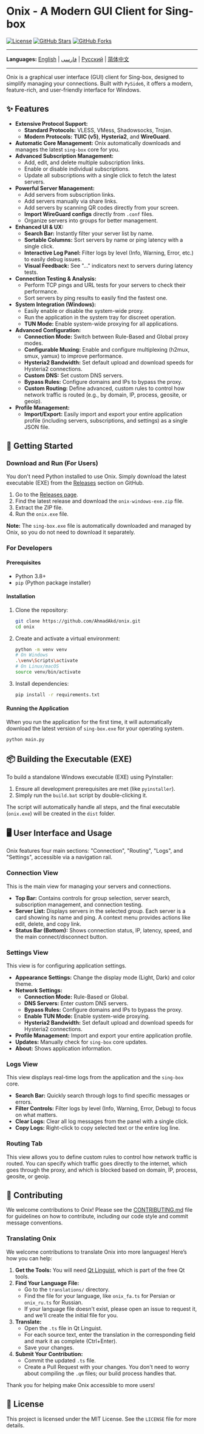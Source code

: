 # Onix - A Modern GUI Client for Sing-box

[![License](https://img.shields.io/badge/License-MIT-blue.svg)](LICENSE)
[![GitHub Stars](https://img.shields.io/github/stars/AhmadAkd/onix?style=social)](https://github.com/AhmadAkd/onix/stargazers)
[![GitHub Forks](https://img.shields.io/github/forks/AhmadAkd/onix?style=social)](https://github.com/AhmadAkd/onix/network/members)

---

**Languages:** [English](README.md) | [فارسی](README_fa.md) | [Русский](README_ru.md) | [简体中文](README_zh.md)

---

Onix is a graphical user interface (GUI) client for Sing-box, designed to simplify managing your connections. Built with `PySide6`, it offers a modern, feature-rich, and user-friendly interface for Windows.

## ✨ Features

- **Extensive Protocol Support:**
  - **Standard Protocols:** VLESS, VMess, Shadowsocks, Trojan.
  - **Modern Protocols:** **TUIC (v5)**, **Hysteria2**, and **WireGuard**.
- **Automatic Core Management:** Onix automatically downloads and manages the latest `sing-box` core for you.
- **Advanced Subscription Management:**
  - Add, edit, and delete multiple subscription links.
  - Enable or disable individual subscriptions.
  - Update all subscriptions with a single click to fetch the latest servers.
- **Powerful Server Management:**
  - Add servers from subscription links.
  - Add servers manually via share links.
  - Add servers by scanning QR codes directly from your screen.
  - **Import WireGuard configs** directly from `.conf` files.
  - Organize servers into groups for better management.
- **Enhanced UI & UX:**
  - **Search Bar:** Instantly filter your server list by name.
  - **Sortable Columns:** Sort servers by name or ping latency with a single click.
  - **Interactive Log Panel:** Filter logs by level (Info, Warning, Error, etc.) to easily debug issues.
  - **Visual Feedback:** See "..." indicators next to servers during latency tests.
- **Connection Testing & Analysis:**
  - Perform TCP pings and URL tests for your servers to check their performance.
  - Sort servers by ping results to easily find the fastest one.
- **System Integration (Windows):**
  - Easily enable or disable the system-wide proxy.
  - Run the application in the system tray for discreet operation.
  - **TUN Mode:** Enable system-wide proxying for all applications.
- **Advanced Configuration:**
  - **Connection Mode:** Switch between Rule-Based and Global proxy modes.
  - **Configurable Muxing:** Enable and configure multiplexing (h2mux, smux, yamux) to improve performance.
  - **Hysteria2 Bandwidth:** Set default upload and download speeds for Hysteria2 connections.
  - **Custom DNS:** Set custom DNS servers.
  - **Bypass Rules:** Configure domains and IPs to bypass the proxy.
  - **Custom Routing:** Define advanced, custom rules to control how network traffic is routed (e.g., by domain, IP, process, geosite, or geoip).
- **Profile Management:**
  - **Import/Export:** Easily import and export your entire application profile (including servers, subscriptions, and settings) as a single JSON file.

## 🚀 Getting Started

### Download and Run (For Users)

You don't need Python installed to use Onix. Simply download the latest executable (EXE) from the [Releases](https://github.com/AhmadAkd/onix/releases) section on GitHub.

1. Go to the [Releases page](https://github.com/AhmadAkd/onix/releases).
2. Find the latest release and download the `onix-windows-exe.zip` file.
3. Extract the ZIP file.
4. Run the `onix.exe` file.

**Note:** The `sing-box.exe` file is automatically downloaded and managed by Onix, so you do not need to download it separately.

### For Developers

#### Prerequisites

- Python 3.8+
- `pip` (Python package installer)

#### Installation

1. Clone the repository:

    ```bash
    git clone https://github.com/AhmadAkd/onix.git
    cd onix
    ```

2. Create and activate a virtual environment:

    ```bash
    python -m venv venv
    # On Windows
    .\venv\Scripts\activate
    # On Linux/macOS
    source venv/bin/activate
    ```

3. Install dependencies:

    ```bash
    pip install -r requirements.txt
    ```

#### Running the Application

When you run the application for the first time, it will automatically download the latest version of `sing-box.exe` for your operating system.

```bash
python main.py
```

## 📦 Building the Executable (EXE)

To build a standalone Windows executable (EXE) using PyInstaller:

1. Ensure all development prerequisites are met (like `pyinstaller`).
2. Simply run the `build.bat` script by double-clicking it.

The script will automatically handle all steps, and the final executable (`onix.exe`) will be created in the `dist` folder.

## 🖥️ User Interface and Usage

Onix features four main sections: "Connection", "Routing", "Logs", and "Settings", accessible via a navigation rail.

### Connection View

This is the main view for managing your servers and connections.

- **Top Bar:** Contains controls for group selection, server search, subscription management, and connection testing.
- **Server List:** Displays servers in the selected group. Each server is a card showing its name and ping. A context menu provides actions like edit, delete, and copy link.
- **Status Bar (Bottom):** Shows connection status, IP, latency, speed, and the main connect/disconnect button.

### Settings View

This view is for configuring application settings.

- **Appearance Settings:** Change the display mode (Light, Dark) and color theme.
- **Network Settings:**
  - **Connection Mode:** Rule-Based or Global.
  - **DNS Servers:** Enter custom DNS servers.
  - **Bypass Rules:** Configure domains and IPs to bypass the proxy.
  - **Enable TUN Mode:** Enable system-wide proxying.
  - **Hysteria2 Bandwidth:** Set default upload and download speeds for Hysteria2 connections.
- **Profile Management:** Import and export your entire application profile.
- **Updates:** Manually check for `sing-box` core updates.
- **About:** Shows application information.

### Logs View

This view displays real-time logs from the application and the `sing-box` core.

- **Search Bar:** Quickly search through logs to find specific messages or errors.
- **Filter Controls:** Filter logs by level (Info, Warning, Error, Debug) to focus on what matters.
- **Clear Logs:** Clear all log messages from the panel with a single click.
- **Copy Logs:** Right-click to copy selected text or the entire log line.

### Routing Tab

This view allows you to define custom rules to control how network traffic is routed. You can specify which traffic goes directly to the internet, which goes through the proxy, and which is blocked based on domain, IP, process, geosite, or geoip.

## 🤝 Contributing

We welcome contributions to Onix! Please see the [CONTRIBUTING.md](CONTRIBUTING.md) file for guidelines on how to contribute, including our code style and commit message conventions.

### Translating Onix

We welcome contributions to translate Onix into more languages! Here’s how you can help:

1. **Get the Tools:** You will need [Qt Linguist](https://doc.qt.io/qt-6/qtlinguist-index.html), which is part of the free Qt tools.
2. **Find Your Language File:**
    - Go to the `translations/` directory.
    - Find the file for your language, like `onix_fa.ts` for Persian or `onix_ru.ts` for Russian.
    - If your language file doesn't exist, please open an issue to request it, and we'll create the initial file for you.
3. **Translate:**
    - Open the `.ts` file in Qt Linguist.
    - For each source text, enter the translation in the corresponding field and mark it as complete (Ctrl+Enter).
    - Save your changes.
4. **Submit Your Contribution:**
    - Commit the updated `.ts` file.
    - Create a Pull Request with your changes. You don't need to worry about compiling the `.qm` files; our build process handles that.

Thank you for helping make Onix accessible to more users!

## 📄 License

This project is licensed under the MIT License. See the `LICENSE` file for more details.
